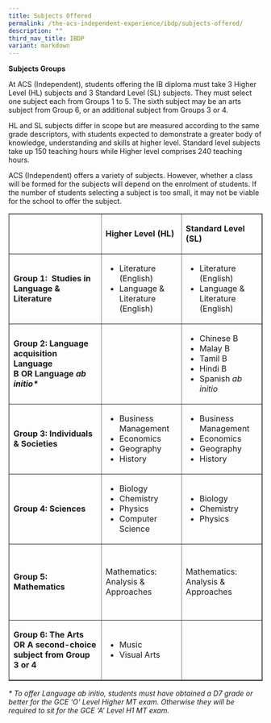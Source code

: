 ```yaml
---
title: Subjects Offered
permalink: /the-acs-independent-experience/ibdp/subjects-offered/
description: ""
third_nav_title: IBDP
variant: markdown
---
```

<p data-pm-slice="1 1 []"><strong>Subjects Groups&nbsp;</strong></p>
<p>At ACS (Independent), students offering the IB diploma must take 3 Higher Level (HL) subjects and 3 Standard Level (SL) subjects. They must select one subject each from Groups 1 to 5. The sixth subject may be an arts subject from Group 6, or an additional subject from Groups 3 or 4.&nbsp;</p>
<p>HL and SL subjects differ in scope but are measured according to the same grade descriptors, with students expected to demonstrate a greater body of knowledge, understanding and skills at higher level. Standard level subjects take up 150 teaching hours while Higher level comprises 240 teaching hours.&nbsp;</p>
<p>ACS (Independent) offers a variety of subjects. However, whether a class will be formed for the subjects will depend on the enrolment of students. If the number of students selecting a subject is too small, it may not be viable for the school to offer the subject.&nbsp;</p>
<table border="1" style="margin-left: auto; margin-right: auto;"><colgroup><col><col><col></colgroup>
<tbody>
<tr>
<td rowspan="1" colspan="1" style="text-align: left;">
<p><strong>&nbsp;</strong></p>
</td>
<td rowspan="1" colspan="1" style="text-align: left;">
<p><strong>Higher Level (HL)</strong></p>
</td>
<td rowspan="1" colspan="1" style="text-align: left;">
<p><strong>Standard Level (SL)</strong></p>
</td>
</tr>
<tr>
<td rowspan="1" colspan="1" style="text-align: left;">
<p><strong>Group 1:&nbsp; Studies in Language &amp; Literature</strong></p>
</td>
<td rowspan="1" colspan="1" style="text-align: left;">
<ul>
<li>Literature (English)</li>
<li>Language &amp; Literature (English)</li>
</ul>
</td>
<td rowspan="1" colspan="1" style="text-align: left;">
<ul>
<li>Literature (English)</li>
<li>Language &amp; Literature (English)</li>
</ul>
</td>
</tr>
<tr>
<td rowspan="1" colspan="1" style="text-align: left;">
<p><strong>Group 2: Language acquisition </strong><strong>Language B&nbsp;</strong><strong>OR&nbsp;</strong><strong>Language <em>ab initio*</em></strong></p>
</td>
<td rowspan="1" colspan="1" style="text-align: left;">
<p><strong>&nbsp;</strong>&nbsp;</p>
<p>&nbsp;</p>
<p>&nbsp;</p>
</td>
<td rowspan="1" colspan="1" style="text-align: left;">
<ul>
<li>Chinese B</li>
<li>Malay B</li>
<li>Tamil B</li>
<li>Hindi B</li>
<li>Spanish <em>ab initio</em></li>
</ul>
</td>
</tr>
<tr>
<td rowspan="1" colspan="1" style="text-align: left;">
<p><strong>Group 3: Individuals &amp; Societies</strong></p>
</td>
<td rowspan="1" colspan="1" style="text-align: left;">
<ul>
<li>Business Management</li>
<li>Economics</li>
<li>Geography</li>
<li>History</li>
</ul>
</td>
<td rowspan="1" colspan="1" style="text-align: left;">
<ul>
<li>Business Management</li>
<li>Economics</li>
<li>Geography</li>
<li>History</li>
</ul>
</td>
</tr>
<tr>
<td rowspan="1" colspan="1" style="text-align: left;">
<p><strong>Group 4: Sciences</strong></p>
</td>
<td rowspan="1" colspan="1" style="text-align: left;">
<ul>
<li>Biology</li>
<li>Chemistry</li>
<li>Physics</li>
<li>Computer Science</li>
</ul>
</td>
<td rowspan="1" colspan="1" style="text-align: left;">
<ul>
<li>Biology</li>
<li>Chemistry</li>
<li>Physics</li>
</ul>
</td>
</tr>
<tr>
<td rowspan="1" colspan="1" style="text-align: left;">
<p><strong>&nbsp;</strong></p>
<p><strong>Group 5: Mathematics</strong></p>
<p><strong>&nbsp;</strong></p>
</td>
<td rowspan="1" colspan="1" style="text-align: left;">
<p>Mathematics: <br>Analysis &amp; Approaches</p>
</td>
<td rowspan="1" colspan="1" style="text-align: left;">
<p>Mathematics: <br>Analysis &amp; Approaches</p>
</td>
</tr>
<tr>
<td rowspan="1" colspan="1" style="text-align: left;">
<p><strong>Group 6: The Arts </strong><strong>OR&nbsp;</strong><strong>A second-choice subject from Group 3 or 4</strong></p>
</td>
<td rowspan="1" colspan="1" style="text-align: left;">
<ul>
<li>Music</li>
<li>Visual Arts</li>
</ul>
</td>
<td rowspan="1" colspan="1" style="text-align: left;">
<p>&nbsp;</p>
</td>
</tr>
</tbody>
</table>
<p><em>* To offer Language ab initio, students must have obtained a D7 grade or better for the GCE ‘O’ Level Higher MT exam. Otherwise they will be required to sit for the GCE ‘A’ Level H1 MT exam.</em></p>